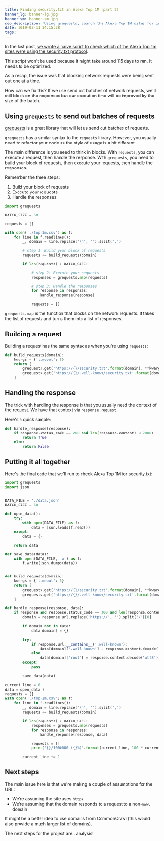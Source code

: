 ```yaml
---
title: Finding security.txt in Alexa Top 1M (part 2)
banner_lg: banner-lg.jpg
banner_sm: banner-sm.jpg
seo_description: 'Using grequests, search the Alexa Top 1M sites for instances of security.txt.'
date: 2019-02-11 14:15:28
tags:
---
```



In the last post, [we wrote a naive script to check which of the Alexa Top 1m sites were using the security.txt protocol](security-txt).

This script won't be used because it might take around 115 days to run. It needs to be optimized.

As a recap, the issue was that blocking network requests were being sent out one at a time.

How can we fix this? If we use send out batches of network requests, we'll still block on the responses but our execution time will be improved by the size of the batch.

## Using `grequests` to send out batches of requests

[grequests](https://github.com/kennethreitz/grequests) is a great library that will let us send out batches of requests. 

`grequests` has a similar syntax to the `requests` library. However, you usually need to refactor your code as the style of usage is a bit different.

The main difference is you need to think in blocks. With `requests`, you can execute a request, then handle the response. With `grequests`, you need to build your block of requests, then execute your requests, then handle the responses.

Remember the three steps:

1. Build your block of requests
2. Execute your requests
3. Handle the responses


```python
import grequests

BATCH_SIZE = 50

requests = []

with open('./top-1m.csv') as f:
	for line in f.readlines(): 
		_, domain = line.replace('\n', '').split(',')

		# step 1: Build your block of requests
		requests += build_requests(domain)

		if len(requests) > BATCH_SIZE:

			# step 2: Execute your requests
			responses = grequests.map(requests)

			# step 3: Handle the responses
			for response in responses:
				handle_response(response)

			requests = []
```

`grequests.map` is the function that blocks on the network requests. It takes the list of requests and turns them into a list of responses.

## Building a request

Building a request has the same syntax as when you're using `requests`:

```python
def build_requests(domain):
	kwargs = {'timeout': 5}
	return [
		grequests.get('https://{}/security.txt'.format(domain), **kwargs),
		grequests.get('https://{}/.well-known/security.txt'.format(domain), **kwargs)
	]
```

## Handling the response

The trick with handling the response is that you usually need the context of the request. We have that context via `response.request`.

Here's a quick sample:

```python
def handle_response(response):
	if response.status_code == 200 and len(response.content) < 2000:
		return True
	else:
		return False
```



## Putting it all together

Here's the final code that we'll run to check Alexa Top 1M for security.txt:

```python
import grequests
import json


DATA_FILE = './data.json'
BATCH_SIZE = 50

def open_data():
	try:
		with open(DATA_FILE) as f:
			data = json.loads(f.read())
	except:
		data = {}

	return data

def save_data(data):
	with open(DATA_FILE, 'w') as f:
		f.write(json.dumps(data))


def build_requests(domain):
	kwargs = {'timeout': 5}
	return [
		grequests.get('https://{}/security.txt'.format(domain), **kwargs),
		grequests.get('https://{}/.well-known/security.txt'.format(domain), **kwargs)
	]

def handle_response(response, data):
	if response and response.status_code == 200 and len(response.content) < 2000:
		domain = response.url.replace('https://', '').split('/')[0]
		
		if domain not in data:
			data[domain] = {}

		try:
			if response.url.__contains__('.well-known'):
				data[domain]['.well-known'] = response.content.decode('utf8')
			else:
				data[domain]['root'] = response.content.decode('utf8')
		except:
			pass
		
		save_data(data)

current_line = 0
data = open_data()
requests = []
with open('./top-1m.csv') as f:
	for line in f.readlines(): 
		_, domain = line.replace('\n', '').split(',')
		requests += build_requests(domain)

		if len(requests) > BATCH_SIZE:
			responses = grequests.map(requests)
			for response in responses:
				handle_response(response, data)

			requests = []
			print('{}/1000000 ({}%)'.format(current_line, 100 * current_line / 1000000))

		current_line += 1
```

## Next steps

The main issue here is that we're making a couple of assumptions for the URL:

- We're assuming the site uses `https`
- We're assuming that the domain responds to a request to a non-`www.` domain

It might be a better idea to use domains from CommonCrawl (this would also provide a much larger list of domains).

The next steps for the project are.. analysis!